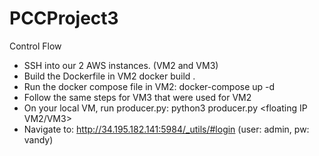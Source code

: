# PCCProject3

Control Flow
* SSH into our 2 AWS instances. (VM2 and VM3)
* Build the Dockerfile in VM2 
    docker build .
* Run the docker compose file in VM2:
    docker-compose up -d
* Follow the same steps for VM3 that were used for VM2
* On your local VM, run producer.py:
    python3 producer.py <floating IP VM2/VM3>
* Navigate to: http://34.195.182.141:5984/_utils/#login (user: admin, pw: vandy)
